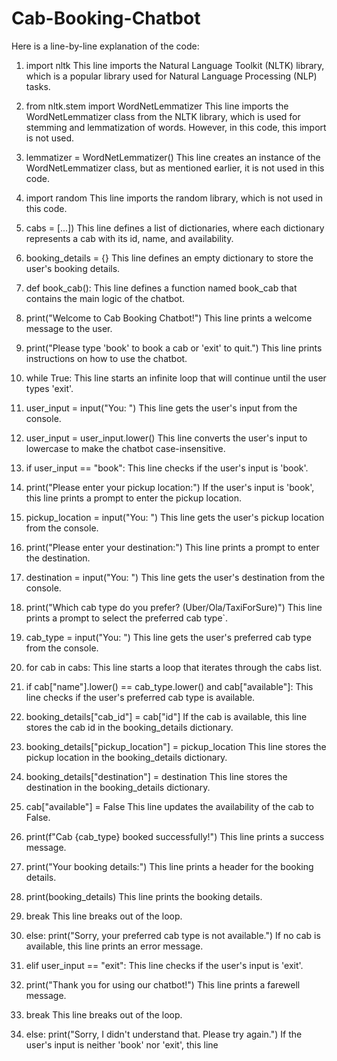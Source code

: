 # Cab-Booking-Chatbot

Here is a line-by-line explanation of the code:
1. import nltk
This line imports the Natural Language Toolkit (NLTK) library, which is a popular library used for Natural Language Processing (NLP) tasks.

2. from nltk.stem import WordNetLemmatizer
This line imports the WordNetLemmatizer class from the NLTK library, which is used for stemming and lemmatization of words. However, in this code, this import is not used.

3. lemmatizer = WordNetLemmatizer()
This line creates an instance of the WordNetLemmatizer class, but as mentioned earlier, it is not used in this code.

4. import random
This line imports the random library, which is not used in this code.

5. cabs = [...])
This line defines a list of dictionaries, where each dictionary represents a cab with its id, name, and availability.

6. booking_details = {}
This line defines an empty dictionary to store the user's booking details.

7. def book_cab():
This line defines a function named book_cab that contains the main logic of the chatbot.

8. print("Welcome to Cab Booking Chatbot!")
This line prints a welcome message to the user.

9. print("Please type 'book' to book a cab or 'exit' to quit.")
This line prints instructions on how to use the chatbot.

10. while True:
This line starts an infinite loop that will continue until the user types 'exit'.

11. user_input = input("You: ")
This line gets the user's input from the console.

12. user_input = user_input.lower()
This line converts the user's input to lowercase to make the chatbot case-insensitive.

13. if user_input == "book":
This line checks if the user's input is 'book'.

14. print("Please enter your pickup location:")
If the user's input is 'book', this line prints a prompt to enter the pickup location.

15. pickup_location = input("You: ")
This line gets the user's pickup location from the console.

16. print("Please enter your destination:")
This line prints a prompt to enter the destination.

17. destination = input("You: ")
This line gets the user's destination from the console.

18. print("Which cab type do you prefer? (Uber/Ola/TaxiForSure)")
This line prints a prompt to select the preferred cab type`.

19. cab_type = input("You: ")
This line gets the user's preferred cab type from the console.

20. for cab in cabs:
This line starts a loop that iterates through the cabs list.

21. if cab["name"].lower() == cab_type.lower() and cab["available"]:
This line checks if the user's preferred cab type is available.

22. booking_details["cab_id"] = cab["id"]
If the cab is available, this line stores the cab id in the booking_details dictionary.

23. booking_details["pickup_location"] = pickup_location
This line stores the pickup location in the booking_details dictionary.

24. booking_details["destination"] = destination
This line stores the destination in the booking_details dictionary.

25. cab["available"] = False
This line updates the availability of the cab to False.

26. print(f"Cab {cab_type} booked successfully!")
This line prints a success message.

27. print("Your booking details:")
This line prints a header for the booking details.

28. print(booking_details)
This line prints the booking details.

29. break
This line breaks out of the loop.

30. else: print("Sorry, your preferred cab type is not available.")
If no cab is available, this line prints an error message.

31. elif user_input == "exit":
This line checks if the user's input is 'exit'.

32. print("Thank you for using our chatbot!")
This line prints a farewell message.

33. break
This line breaks out of the loop.

34. else: print("Sorry, I didn't understand that. Please try again.")
If the user's input is neither 'book' nor 'exit', this line
